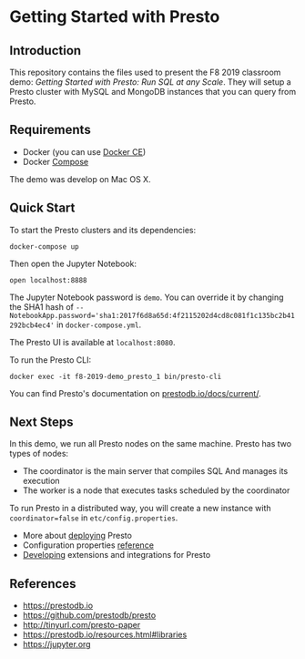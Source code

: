 # Getting Started with Presto

## Introduction

This repository contains the files used to present the F8 2019 classroom demo:
*Getting Started with Presto: Run SQL at any Scale*. They will setup a Presto cluster
with MySQL and MongoDB instances that you can query from Presto.

## Requirements

- Docker (you can use [Docker CE](https://docs.docker.com/install/))
- Docker [Compose](https://docs.docker.com/compose/install/)

The demo was develop on Mac OS X.

## Quick Start

To start the Presto clusters and its dependencies:
```
docker-compose up
```

Then open the Jupyter Notebook:

```
open localhost:8888
```

The Jupyter Notebook password is `demo`. You can override it by changing the
SHA1 hash of `--NotebookApp.password='sha1:2017f6d8a65d:4f2115202d4cd8c081f1c135bc2b41292bcb4ec4'`
in `docker-compose.yml`.

The Presto UI is available at `localhost:8080`.

To run the Presto CLI:

```
docker exec -it f8-2019-demo_presto_1 bin/presto-cli
```

You can find Presto's documentation on [prestodb.io/docs/current/](http://prestodb.github.io/docs/current/).

## Next Steps

In this demo, we run all Presto nodes on the same machine. Presto has two types of nodes:
- The coordinator is the main server that compiles SQL And manages its execution
- The worker is a node that executes tasks scheduled by the coordinator

To run Presto in a distributed way, you will create a new instance with
`coordinator=false` in `etc/config.properties`.

- More about [deploying](http://prestodb.github.io/docs/current/installation/deployment.html) Presto
- Configuration properties [reference](http://prestodb.github.io/docs/current/admin/properties.html)
- [Developing](http://prestodb.github.io/docs/current/develop.html) extensions and integrations for Presto

## References

- https://prestodb.io
- https://github.com/prestodb/presto
- http://tinyurl.com/presto-paper
- https://prestodb.io/resources.html#libraries
- https://jupyter.org
